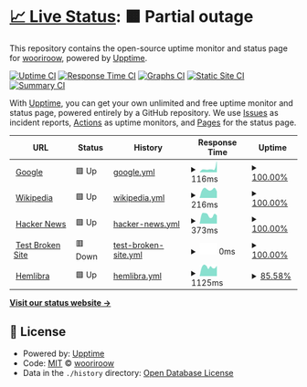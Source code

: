 # [📈 Live Status](https://demo.upptime.js.org): <!--live status--> **🟧 Partial outage**

This repository contains the open-source uptime monitor and status page for [wooriroow](https://demo.upptime.js.org), powered by [Upptime](https://github.com/upptime/upptime).

[![Uptime CI](https://github.com/wooriroow/svrMonitoring/workflows/Uptime%20CI/badge.svg)](https://github.com/wooriroow/svrMonitoring/actions?query=workflow%3A%22Uptime+CI%22)
[![Response Time CI](https://github.com/wooriroow/svrMonitoring/workflows/Response%20Time%20CI/badge.svg)](https://github.com/wooriroow/svrMonitoring/actions?query=workflow%3A%22Response+Time+CI%22)
[![Graphs CI](https://github.com/wooriroow/svrMonitoring/workflows/Graphs%20CI/badge.svg)](https://github.com/wooriroow/svrMonitoring/actions?query=workflow%3A%22Graphs+CI%22)
[![Static Site CI](https://github.com/wooriroow/svrMonitoring/workflows/Static%20Site%20CI/badge.svg)](https://github.com/wooriroow/svrMonitoring/actions?query=workflow%3A%22Static+Site+CI%22)
[![Summary CI](https://github.com/wooriroow/svrMonitoring/workflows/Summary%20CI/badge.svg)](https://github.com/wooriroow/svrMonitoring/actions?query=workflow%3A%22Summary+CI%22)

With [Upptime](https://upptime.js.org), you can get your own unlimited and free uptime monitor and status page, powered entirely by a GitHub repository. We use [Issues](https://github.com/wooriroow/svrMonitoring/issues) as incident reports, [Actions](https://github.com/wooriroow/svrMonitoring/actions) as uptime monitors, and [Pages](https://demo.upptime.js.org) for the status page.

<!--start: status pages-->
<!-- This summary is generated by Upptime (https://github.com/upptime/upptime) -->
<!-- Do not edit this manually, your changes will be overwritten -->
<!-- prettier-ignore -->
| URL | Status | History | Response Time | Uptime |
| --- | ------ | ------- | ------------- | ------ |
| <img alt="" src="https://icons.duckduckgo.com/ip3/www.google.com.ico" height="13"> [Google](https://www.google.com) | 🟩 Up | [google.yml](https://github.com/wooriroow/svrMonitoring/commits/HEAD/history/google.yml) | <details><summary><img alt="Response time graph" src="./graphs/google/response-time-week.png" height="20"> 116ms</summary><br><a href="https://demo.upptime.js.org/history/google"><img alt="Response time 103" src="https://img.shields.io/endpoint?url=https%3A%2F%2Fraw.githubusercontent.com%2Fwooriroow%2FsvrMonitoring%2FHEAD%2Fapi%2Fgoogle%2Fresponse-time.json"></a><br><a href="https://demo.upptime.js.org/history/google"><img alt="24-hour response time 348" src="https://img.shields.io/endpoint?url=https%3A%2F%2Fraw.githubusercontent.com%2Fwooriroow%2FsvrMonitoring%2FHEAD%2Fapi%2Fgoogle%2Fresponse-time-day.json"></a><br><a href="https://demo.upptime.js.org/history/google"><img alt="7-day response time 116" src="https://img.shields.io/endpoint?url=https%3A%2F%2Fraw.githubusercontent.com%2Fwooriroow%2FsvrMonitoring%2FHEAD%2Fapi%2Fgoogle%2Fresponse-time-week.json"></a><br><a href="https://demo.upptime.js.org/history/google"><img alt="30-day response time 103" src="https://img.shields.io/endpoint?url=https%3A%2F%2Fraw.githubusercontent.com%2Fwooriroow%2FsvrMonitoring%2FHEAD%2Fapi%2Fgoogle%2Fresponse-time-month.json"></a><br><a href="https://demo.upptime.js.org/history/google"><img alt="1-year response time 103" src="https://img.shields.io/endpoint?url=https%3A%2F%2Fraw.githubusercontent.com%2Fwooriroow%2FsvrMonitoring%2FHEAD%2Fapi%2Fgoogle%2Fresponse-time-year.json"></a></details> | <details><summary><a href="https://demo.upptime.js.org/history/google">100.00%</a></summary><a href="https://demo.upptime.js.org/history/google"><img alt="All-time uptime 100.00%" src="https://img.shields.io/endpoint?url=https%3A%2F%2Fraw.githubusercontent.com%2Fwooriroow%2FsvrMonitoring%2FHEAD%2Fapi%2Fgoogle%2Fuptime.json"></a><br><a href="https://demo.upptime.js.org/history/google"><img alt="24-hour uptime 100.00%" src="https://img.shields.io/endpoint?url=https%3A%2F%2Fraw.githubusercontent.com%2Fwooriroow%2FsvrMonitoring%2FHEAD%2Fapi%2Fgoogle%2Fuptime-day.json"></a><br><a href="https://demo.upptime.js.org/history/google"><img alt="7-day uptime 100.00%" src="https://img.shields.io/endpoint?url=https%3A%2F%2Fraw.githubusercontent.com%2Fwooriroow%2FsvrMonitoring%2FHEAD%2Fapi%2Fgoogle%2Fuptime-week.json"></a><br><a href="https://demo.upptime.js.org/history/google"><img alt="30-day uptime 100.00%" src="https://img.shields.io/endpoint?url=https%3A%2F%2Fraw.githubusercontent.com%2Fwooriroow%2FsvrMonitoring%2FHEAD%2Fapi%2Fgoogle%2Fuptime-month.json"></a><br><a href="https://demo.upptime.js.org/history/google"><img alt="1-year uptime 100.00%" src="https://img.shields.io/endpoint?url=https%3A%2F%2Fraw.githubusercontent.com%2Fwooriroow%2FsvrMonitoring%2FHEAD%2Fapi%2Fgoogle%2Fuptime-year.json"></a></details>
| <img alt="" src="https://icons.duckduckgo.com/ip3/en.wikipedia.org.ico" height="13"> [Wikipedia](https://en.wikipedia.org) | 🟩 Up | [wikipedia.yml](https://github.com/wooriroow/svrMonitoring/commits/HEAD/history/wikipedia.yml) | <details><summary><img alt="Response time graph" src="./graphs/wikipedia/response-time-week.png" height="20"> 216ms</summary><br><a href="https://demo.upptime.js.org/history/wikipedia"><img alt="Response time 207" src="https://img.shields.io/endpoint?url=https%3A%2F%2Fraw.githubusercontent.com%2Fwooriroow%2FsvrMonitoring%2FHEAD%2Fapi%2Fwikipedia%2Fresponse-time.json"></a><br><a href="https://demo.upptime.js.org/history/wikipedia"><img alt="24-hour response time 167" src="https://img.shields.io/endpoint?url=https%3A%2F%2Fraw.githubusercontent.com%2Fwooriroow%2FsvrMonitoring%2FHEAD%2Fapi%2Fwikipedia%2Fresponse-time-day.json"></a><br><a href="https://demo.upptime.js.org/history/wikipedia"><img alt="7-day response time 216" src="https://img.shields.io/endpoint?url=https%3A%2F%2Fraw.githubusercontent.com%2Fwooriroow%2FsvrMonitoring%2FHEAD%2Fapi%2Fwikipedia%2Fresponse-time-week.json"></a><br><a href="https://demo.upptime.js.org/history/wikipedia"><img alt="30-day response time 207" src="https://img.shields.io/endpoint?url=https%3A%2F%2Fraw.githubusercontent.com%2Fwooriroow%2FsvrMonitoring%2FHEAD%2Fapi%2Fwikipedia%2Fresponse-time-month.json"></a><br><a href="https://demo.upptime.js.org/history/wikipedia"><img alt="1-year response time 207" src="https://img.shields.io/endpoint?url=https%3A%2F%2Fraw.githubusercontent.com%2Fwooriroow%2FsvrMonitoring%2FHEAD%2Fapi%2Fwikipedia%2Fresponse-time-year.json"></a></details> | <details><summary><a href="https://demo.upptime.js.org/history/wikipedia">100.00%</a></summary><a href="https://demo.upptime.js.org/history/wikipedia"><img alt="All-time uptime 100.00%" src="https://img.shields.io/endpoint?url=https%3A%2F%2Fraw.githubusercontent.com%2Fwooriroow%2FsvrMonitoring%2FHEAD%2Fapi%2Fwikipedia%2Fuptime.json"></a><br><a href="https://demo.upptime.js.org/history/wikipedia"><img alt="24-hour uptime 100.00%" src="https://img.shields.io/endpoint?url=https%3A%2F%2Fraw.githubusercontent.com%2Fwooriroow%2FsvrMonitoring%2FHEAD%2Fapi%2Fwikipedia%2Fuptime-day.json"></a><br><a href="https://demo.upptime.js.org/history/wikipedia"><img alt="7-day uptime 100.00%" src="https://img.shields.io/endpoint?url=https%3A%2F%2Fraw.githubusercontent.com%2Fwooriroow%2FsvrMonitoring%2FHEAD%2Fapi%2Fwikipedia%2Fuptime-week.json"></a><br><a href="https://demo.upptime.js.org/history/wikipedia"><img alt="30-day uptime 100.00%" src="https://img.shields.io/endpoint?url=https%3A%2F%2Fraw.githubusercontent.com%2Fwooriroow%2FsvrMonitoring%2FHEAD%2Fapi%2Fwikipedia%2Fuptime-month.json"></a><br><a href="https://demo.upptime.js.org/history/wikipedia"><img alt="1-year uptime 100.00%" src="https://img.shields.io/endpoint?url=https%3A%2F%2Fraw.githubusercontent.com%2Fwooriroow%2FsvrMonitoring%2FHEAD%2Fapi%2Fwikipedia%2Fuptime-year.json"></a></details>
| <img alt="" src="https://icons.duckduckgo.com/ip3/news.ycombinator.com.ico" height="13"> [Hacker News](https://news.ycombinator.com) | 🟩 Up | [hacker-news.yml](https://github.com/wooriroow/svrMonitoring/commits/HEAD/history/hacker-news.yml) | <details><summary><img alt="Response time graph" src="./graphs/hacker-news/response-time-week.png" height="20"> 373ms</summary><br><a href="https://demo.upptime.js.org/history/hacker-news"><img alt="Response time 335" src="https://img.shields.io/endpoint?url=https%3A%2F%2Fraw.githubusercontent.com%2Fwooriroow%2FsvrMonitoring%2FHEAD%2Fapi%2Fhacker-news%2Fresponse-time.json"></a><br><a href="https://demo.upptime.js.org/history/hacker-news"><img alt="24-hour response time 358" src="https://img.shields.io/endpoint?url=https%3A%2F%2Fraw.githubusercontent.com%2Fwooriroow%2FsvrMonitoring%2FHEAD%2Fapi%2Fhacker-news%2Fresponse-time-day.json"></a><br><a href="https://demo.upptime.js.org/history/hacker-news"><img alt="7-day response time 373" src="https://img.shields.io/endpoint?url=https%3A%2F%2Fraw.githubusercontent.com%2Fwooriroow%2FsvrMonitoring%2FHEAD%2Fapi%2Fhacker-news%2Fresponse-time-week.json"></a><br><a href="https://demo.upptime.js.org/history/hacker-news"><img alt="30-day response time 335" src="https://img.shields.io/endpoint?url=https%3A%2F%2Fraw.githubusercontent.com%2Fwooriroow%2FsvrMonitoring%2FHEAD%2Fapi%2Fhacker-news%2Fresponse-time-month.json"></a><br><a href="https://demo.upptime.js.org/history/hacker-news"><img alt="1-year response time 335" src="https://img.shields.io/endpoint?url=https%3A%2F%2Fraw.githubusercontent.com%2Fwooriroow%2FsvrMonitoring%2FHEAD%2Fapi%2Fhacker-news%2Fresponse-time-year.json"></a></details> | <details><summary><a href="https://demo.upptime.js.org/history/hacker-news">100.00%</a></summary><a href="https://demo.upptime.js.org/history/hacker-news"><img alt="All-time uptime 100.00%" src="https://img.shields.io/endpoint?url=https%3A%2F%2Fraw.githubusercontent.com%2Fwooriroow%2FsvrMonitoring%2FHEAD%2Fapi%2Fhacker-news%2Fuptime.json"></a><br><a href="https://demo.upptime.js.org/history/hacker-news"><img alt="24-hour uptime 100.00%" src="https://img.shields.io/endpoint?url=https%3A%2F%2Fraw.githubusercontent.com%2Fwooriroow%2FsvrMonitoring%2FHEAD%2Fapi%2Fhacker-news%2Fuptime-day.json"></a><br><a href="https://demo.upptime.js.org/history/hacker-news"><img alt="7-day uptime 100.00%" src="https://img.shields.io/endpoint?url=https%3A%2F%2Fraw.githubusercontent.com%2Fwooriroow%2FsvrMonitoring%2FHEAD%2Fapi%2Fhacker-news%2Fuptime-week.json"></a><br><a href="https://demo.upptime.js.org/history/hacker-news"><img alt="30-day uptime 100.00%" src="https://img.shields.io/endpoint?url=https%3A%2F%2Fraw.githubusercontent.com%2Fwooriroow%2FsvrMonitoring%2FHEAD%2Fapi%2Fhacker-news%2Fuptime-month.json"></a><br><a href="https://demo.upptime.js.org/history/hacker-news"><img alt="1-year uptime 100.00%" src="https://img.shields.io/endpoint?url=https%3A%2F%2Fraw.githubusercontent.com%2Fwooriroow%2FsvrMonitoring%2FHEAD%2Fapi%2Fhacker-news%2Fuptime-year.json"></a></details>
| <img alt="" src="https://icons.duckduckgo.com/ip3/thissitedoesnotexist.koj.co.ico" height="13"> [Test Broken Site](https://thissitedoesnotexist.koj.co) | 🟥 Down | [test-broken-site.yml](https://github.com/wooriroow/svrMonitoring/commits/HEAD/history/test-broken-site.yml) | <details><summary><img alt="Response time graph" src="./graphs/test-broken-site/response-time-week.png" height="20"> 0ms</summary><br><a href="https://demo.upptime.js.org/history/test-broken-site"><img alt="Response time 0" src="https://img.shields.io/endpoint?url=https%3A%2F%2Fraw.githubusercontent.com%2Fwooriroow%2FsvrMonitoring%2FHEAD%2Fapi%2Ftest-broken-site%2Fresponse-time.json"></a><br><a href="https://demo.upptime.js.org/history/test-broken-site"><img alt="24-hour response time 0" src="https://img.shields.io/endpoint?url=https%3A%2F%2Fraw.githubusercontent.com%2Fwooriroow%2FsvrMonitoring%2FHEAD%2Fapi%2Ftest-broken-site%2Fresponse-time-day.json"></a><br><a href="https://demo.upptime.js.org/history/test-broken-site"><img alt="7-day response time 0" src="https://img.shields.io/endpoint?url=https%3A%2F%2Fraw.githubusercontent.com%2Fwooriroow%2FsvrMonitoring%2FHEAD%2Fapi%2Ftest-broken-site%2Fresponse-time-week.json"></a><br><a href="https://demo.upptime.js.org/history/test-broken-site"><img alt="30-day response time 0" src="https://img.shields.io/endpoint?url=https%3A%2F%2Fraw.githubusercontent.com%2Fwooriroow%2FsvrMonitoring%2FHEAD%2Fapi%2Ftest-broken-site%2Fresponse-time-month.json"></a><br><a href="https://demo.upptime.js.org/history/test-broken-site"><img alt="1-year response time 0" src="https://img.shields.io/endpoint?url=https%3A%2F%2Fraw.githubusercontent.com%2Fwooriroow%2FsvrMonitoring%2FHEAD%2Fapi%2Ftest-broken-site%2Fresponse-time-year.json"></a></details> | <details><summary><a href="https://demo.upptime.js.org/history/test-broken-site">100.00%</a></summary><a href="https://demo.upptime.js.org/history/test-broken-site"><img alt="All-time uptime 100.00%" src="https://img.shields.io/endpoint?url=https%3A%2F%2Fraw.githubusercontent.com%2Fwooriroow%2FsvrMonitoring%2FHEAD%2Fapi%2Ftest-broken-site%2Fuptime.json"></a><br><a href="https://demo.upptime.js.org/history/test-broken-site"><img alt="24-hour uptime 100.00%" src="https://img.shields.io/endpoint?url=https%3A%2F%2Fraw.githubusercontent.com%2Fwooriroow%2FsvrMonitoring%2FHEAD%2Fapi%2Ftest-broken-site%2Fuptime-day.json"></a><br><a href="https://demo.upptime.js.org/history/test-broken-site"><img alt="7-day uptime 100.00%" src="https://img.shields.io/endpoint?url=https%3A%2F%2Fraw.githubusercontent.com%2Fwooriroow%2FsvrMonitoring%2FHEAD%2Fapi%2Ftest-broken-site%2Fuptime-week.json"></a><br><a href="https://demo.upptime.js.org/history/test-broken-site"><img alt="30-day uptime 100.00%" src="https://img.shields.io/endpoint?url=https%3A%2F%2Fraw.githubusercontent.com%2Fwooriroow%2FsvrMonitoring%2FHEAD%2Fapi%2Ftest-broken-site%2Fuptime-month.json"></a><br><a href="https://demo.upptime.js.org/history/test-broken-site"><img alt="1-year uptime 100.00%" src="https://img.shields.io/endpoint?url=https%3A%2F%2Fraw.githubusercontent.com%2Fwooriroow%2FsvrMonitoring%2FHEAD%2Fapi%2Ftest-broken-site%2Fuptime-year.json"></a></details>
| <img alt="" src="https://icons.duckduckgo.com/ip3/hemlibra.jw-pharma.co.kr.ico" height="13"> [Hemlibra](https://Hemlibra.jw-pharma.co.kr) | 🟩 Up | [hemlibra.yml](https://github.com/wooriroow/svrMonitoring/commits/HEAD/history/hemlibra.yml) | <details><summary><img alt="Response time graph" src="./graphs/hemlibra/response-time-week.png" height="20"> 1125ms</summary><br><a href="https://demo.upptime.js.org/history/hemlibra"><img alt="Response time 1079" src="https://img.shields.io/endpoint?url=https%3A%2F%2Fraw.githubusercontent.com%2Fwooriroow%2FsvrMonitoring%2FHEAD%2Fapi%2Fhemlibra%2Fresponse-time.json"></a><br><a href="https://demo.upptime.js.org/history/hemlibra"><img alt="24-hour response time 1224" src="https://img.shields.io/endpoint?url=https%3A%2F%2Fraw.githubusercontent.com%2Fwooriroow%2FsvrMonitoring%2FHEAD%2Fapi%2Fhemlibra%2Fresponse-time-day.json"></a><br><a href="https://demo.upptime.js.org/history/hemlibra"><img alt="7-day response time 1125" src="https://img.shields.io/endpoint?url=https%3A%2F%2Fraw.githubusercontent.com%2Fwooriroow%2FsvrMonitoring%2FHEAD%2Fapi%2Fhemlibra%2Fresponse-time-week.json"></a><br><a href="https://demo.upptime.js.org/history/hemlibra"><img alt="30-day response time 1079" src="https://img.shields.io/endpoint?url=https%3A%2F%2Fraw.githubusercontent.com%2Fwooriroow%2FsvrMonitoring%2FHEAD%2Fapi%2Fhemlibra%2Fresponse-time-month.json"></a><br><a href="https://demo.upptime.js.org/history/hemlibra"><img alt="1-year response time 1079" src="https://img.shields.io/endpoint?url=https%3A%2F%2Fraw.githubusercontent.com%2Fwooriroow%2FsvrMonitoring%2FHEAD%2Fapi%2Fhemlibra%2Fresponse-time-year.json"></a></details> | <details><summary><a href="https://demo.upptime.js.org/history/hemlibra">85.58%</a></summary><a href="https://demo.upptime.js.org/history/hemlibra"><img alt="All-time uptime 94.43%" src="https://img.shields.io/endpoint?url=https%3A%2F%2Fraw.githubusercontent.com%2Fwooriroow%2FsvrMonitoring%2FHEAD%2Fapi%2Fhemlibra%2Fuptime.json"></a><br><a href="https://demo.upptime.js.org/history/hemlibra"><img alt="24-hour uptime 0.65%" src="https://img.shields.io/endpoint?url=https%3A%2F%2Fraw.githubusercontent.com%2Fwooriroow%2FsvrMonitoring%2FHEAD%2Fapi%2Fhemlibra%2Fuptime-day.json"></a><br><a href="https://demo.upptime.js.org/history/hemlibra"><img alt="7-day uptime 85.58%" src="https://img.shields.io/endpoint?url=https%3A%2F%2Fraw.githubusercontent.com%2Fwooriroow%2FsvrMonitoring%2FHEAD%2Fapi%2Fhemlibra%2Fuptime-week.json"></a><br><a href="https://demo.upptime.js.org/history/hemlibra"><img alt="30-day uptime 94.43%" src="https://img.shields.io/endpoint?url=https%3A%2F%2Fraw.githubusercontent.com%2Fwooriroow%2FsvrMonitoring%2FHEAD%2Fapi%2Fhemlibra%2Fuptime-month.json"></a><br><a href="https://demo.upptime.js.org/history/hemlibra"><img alt="1-year uptime 94.43%" src="https://img.shields.io/endpoint?url=https%3A%2F%2Fraw.githubusercontent.com%2Fwooriroow%2FsvrMonitoring%2FHEAD%2Fapi%2Fhemlibra%2Fuptime-year.json"></a></details>

<!--end: status pages-->

[**Visit our status website →**](https://demo.upptime.js.org)

## 📄 License

- Powered by: [Upptime](https://github.com/upptime/upptime)
- Code: [MIT](./LICENSE) © [wooriroow](https://demo.upptime.js.org)
- Data in the `./history` directory: [Open Database License](https://opendatacommons.org/licenses/odbl/1-0/)
